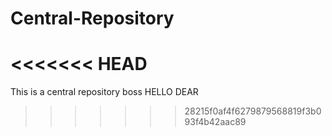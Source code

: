 # Central-Repository
<<<<<<< HEAD
=======
This is a central repository boss
HELLO DEAR
>>>>>>> 28215f0af4f6279879568819f3b093f4b42aac89

